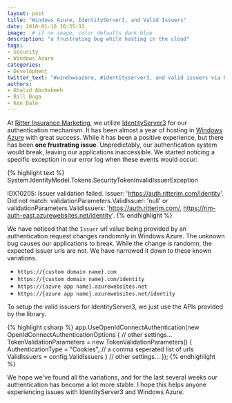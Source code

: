 ```yaml
---
layout: post
title: "Windows Azure, IdentityServer3, and Valid Issuers"
date: 2016-01-16 16:35:33
image:  # if no image, color defaults dark blue
description: "a frustrating bug while hosting in the cloud"
tags:
- Security
- Windows Azure
categories:
- Development
twitter_text: "#windowsazure, #identityserver3, and valid issuers via RIMdev @aspnet @dotnet"
authors: 
- Khalid Abuhakmeh
- Bill Boga
- Ken Dale
---
```


At [Ritter Insurance Marketing](https://ritterim.com), we utilize [IdentityServer3](https://github.com/IdentityServer/IdentityServer3) for our authentication mechanism. It has been almost a year of hosting in [Windows Azure](https://windowsazure.com) with great success. While it has been a positive experience, but there has been **one frustrating issue**. Unpredictably, our authentication system would break, leaving our applications inaccessible. We started noticing a specific exception in our error log when these events would occur:

{% highlight text %}
System.IdentityModel.Tokens.SecurityTokenInvalidIssuerException

IDX10205: Issuer validation failed. Issuer: 'https://auth.ritterim.com/identity'. Did not match: validationParameters.ValidIssuer: 'null' or validationParameters.ValidIssuers: 'https://auth.ritterim.com/, https://rim-auth-east.azurewebsites.net/identity'.
{% endhighlight %}

We have noticed that the `Issuer` url value being provided by an authentication request changes randomnly in Windows Azure. The unknown bug causes our applications to break. While the change is randomn, the expected issuer urls are not. We have narrowed it down to these known variations.

- `https://{custom domain name}.com`
- `https://{custom domain name}.com/identity`
- `https://{azure app name}.azurewebsites.net`
- `https://{azure app name}.azurewebsites.net/identity`

To setup the valid issuers for IdentityServer3, we just use the APIs provided by the library.

{% highlight csharp %}
app.UseOpenIdConnectAuthentication(new OpenIdConnectAuthenticationOptions
{
    // other settings...
    TokenValidationParameters = new TokenValidationParameters()
    {
        AuthenticationType = "Cookies",
        // a comma seperated list of urls
        ValidIssuers = config.ValidIssuers
    }
    // other settings...
});
{% endhighlight %}

We hope we've found all the variations, and for the last several weeks our authentication has become a lot more stable. I hope this helps anyone experiencing issues with IdentityServer3 and Windows Azure.